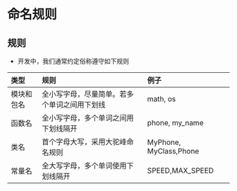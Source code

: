 # 命名规则

## 规则

+ 开发中，我们通常约定俗称遵守如下规则

|类型|规则|例子|
|:-|:-|:-|
|模块和包名|全小写字母，尽量简单。若多个单词之间用下划线| math, os|
|函数名|全小写字母，多个单词之间用下划线隔开|phone, my_name|
|类名|首个字母大写，采用大驼峰命名规则|MyPhone, MyClass,Phone|
|常量名|全大写字母，多个单词使用下划线隔开|SPEED,MAX_SPEED|
